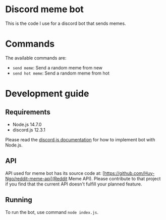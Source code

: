 # Discord meme bot

This is the code I use for a discord bot that sends memes.

# Commands

The available commands are:

- `send meme`: Send a random meme from new
- `send hot meme`: Send a random meme from hot

# Development guide

## Requirements

- Node.js 14.7.0
- discord.js 12.3.1

Please read the [discord.js documentation](https://discord.js.org/#/docs/main/stable/general/welcome) for how to implement bot with Node.js.

## API

API used for meme bot has its source code at: [https://github.com/Huy-Ngo/reddit-meme-api](Reddit Meme API). Please contribute to that project
if you find that the current API doesn't fulfill your planned feature.

## Running

To run the bot, use command `node index.js`.
